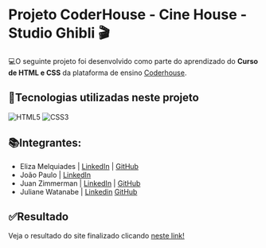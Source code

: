 # Projeto CoderHouse - Cine House - Studio Ghibli 🎬

💻O seguinte projeto foi desenvolvido como parte do aprendizado do **Curso de HTML e CSS** da plataforma de ensino [Coderhouse](https://www.coderhouse.com/br/).

## 🔧Tecnologias  utilizadas neste projeto

![HTML5](https://img.shields.io/badge/HTML5-000?style=for-the-badge&logo=html5) ![CSS3](https://img.shields.io/badge/CSS3-000?style=for-the-badge&logo=css3&logoColor=264CE4)

## 📚Integrantes:

* Eliza Melquiades | [LinkedIn](https://www.linkedin.com/in/elizamelquiades/) | [GitHub](https://github.com/elizamelq)
* João Paulo | [LinkedIn](https://www.linkedin.com/in/jo%C3%A3o-paulo-53940b2ba/)
* Juan Zimmerman | [LinkedIn](https://www.linkedin.com/in/juan-zimmerman-6849b52aa/) | [GitHub](https://github.com/juan-zimmerman)
* Juliane Watanabe | [Linkedin](https://www.linkedin.com/in/juliane-watanabe-b-mendes-37833a263/) [GitHub](https://github.com/watanabejuliane)

## ✅Resultado

Veja o resultado do site finalizado clicando [neste link!](https://juan-zimmerman.github.io/cine_house/index.html)
